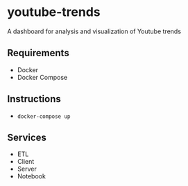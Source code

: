 # youtube-trends

A dashboard for analysis and visualization of Youtube trends

## Requirements

- Docker
- Docker Compose

## Instructions

- `docker-compose up`

## Services

- ETL
- Client
- Server
- Notebook
